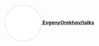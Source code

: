 <h3>
    <a href="https://github.com/EvgenyOrekhov/talks">
        <img
            style="
                vertical-align: middle;
                background: #000;
                border-color: #000;
                border-radius: 50%;
            "
            src="https://github.com/EvgenyOrekhov/talks/raw/master/img/github-icon.png"
            alt="GitHub"
        >
        EvgenyOrekhov/talks
    </a>
</h3>
